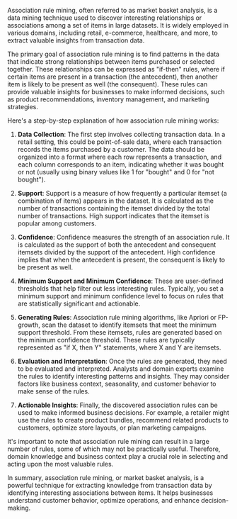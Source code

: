 Association rule mining, often referred to as market basket analysis, is a data mining technique used to discover interesting relationships or associations among a set of items in large datasets. It is widely employed in various domains, including retail, e-commerce, healthcare, and more, to extract valuable insights from transaction data.

The primary goal of association rule mining is to find patterns in the data that indicate strong relationships between items purchased or selected together. These relationships can be expressed as "if-then" rules, where if certain items are present in a transaction (the antecedent), then another item is likely to be present as well (the consequent). These rules can provide valuable insights for businesses to make informed decisions, such as product recommendations, inventory management, and marketing strategies.

Here's a step-by-step explanation of how association rule mining works:

1. **Data Collection**: The first step involves collecting transaction data. In a retail setting, this could be point-of-sale data, where each transaction records the items purchased by a customer. The data should be organized into a format where each row represents a transaction, and each column corresponds to an item, indicating whether it was bought or not (usually using binary values like 1 for "bought" and 0 for "not bought").

2. **Support**: Support is a measure of how frequently a particular itemset (a combination of items) appears in the dataset. It is calculated as the number of transactions containing the itemset divided by the total number of transactions. High support indicates that the itemset is popular among customers.

3. **Confidence**: Confidence measures the strength of an association rule. It is calculated as the support of both the antecedent and consequent itemsets divided by the support of the antecedent. High confidence implies that when the antecedent is present, the consequent is likely to be present as well.

4. **Minimum Support and Minimum Confidence**: These are user-defined thresholds that help filter out less interesting rules. Typically, you set a minimum support and minimum confidence level to focus on rules that are statistically significant and actionable.

5. **Generating Rules**: Association rule mining algorithms, like Apriori or FP-growth, scan the dataset to identify itemsets that meet the minimum support threshold. From these itemsets, rules are generated based on the minimum confidence threshold. These rules are typically represented as "if X, then Y" statements, where X and Y are itemsets.

6. **Evaluation and Interpretation**: Once the rules are generated, they need to be evaluated and interpreted. Analysts and domain experts examine the rules to identify interesting patterns and insights. They may consider factors like business context, seasonality, and customer behavior to make sense of the rules.

7. **Actionable Insights**: Finally, the discovered association rules can be used to make informed business decisions. For example, a retailer might use the rules to create product bundles, recommend related products to customers, optimize store layouts, or plan marketing campaigns.

It's important to note that association rule mining can result in a large number of rules, some of which may not be practically useful. Therefore, domain knowledge and business context play a crucial role in selecting and acting upon the most valuable rules.

In summary, association rule mining, or market basket analysis, is a powerful technique for extracting knowledge from transaction data by identifying interesting associations between items. It helps businesses understand customer behavior, optimize operations, and enhance decision-making.